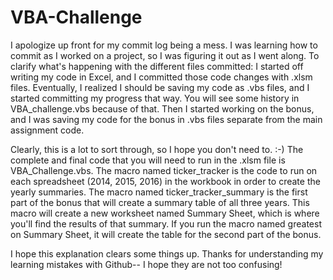 # VBA-Challenge
I apologize up front for my commit log being a mess. I was learning how to commit as I worked on a project, so I was figuring it out as I went along. To clarify what's happening with the different files committed: I started off writing my code in Excel, and I committed those code changes with .xlsm files. Eventually, I realized I should be saving my code as .vbs files, and I started committing my progress that way. You will see some history in VBA_challenge.vbs because of that. Then I started working on the bonus, and I was saving my code for the bonus in .vbs files separate from the main assignment code. 

Clearly, this is a lot to sort through, so I hope you don't need to. :-) The complete and final code that you will need to run in the .xlsm file is VBA_Challenge.vbs. The macro named ticker_tracker is the code to run on each spreadsheet (2014, 2015, 2016) in the workbook in order to create the yearly summaries. The macro named ticker_tracker_summary is the first part of the bonus that will create a summary table of all three years. This macro will create a new worksheet named Summary Sheet, which is where you'll find the results of that summary. If you run the macro named greatest on Summary Sheet, it will create the table for the second part of the bonus.

I hope this explanation clears some things up. Thanks for understanding my learning mistakes with Github-- I hope they are not too confusing!
